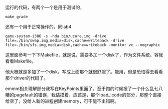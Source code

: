 运行的代码，有两个一个是用于测试的，

```
make grade
```

还有一个用于正常操作的，同lab4

```
qemu-system-i386 -s -hda bin/ucore.img -drive file=./bin/swap.img,media=disk,cache=writeback -drive file=./bin/sfs.img,media=disk,cache=writeback -monitor vc --nographic
```

这里面参考一下下Makefile，就是说，需要多加一个disk了，作为文件系统。容我看看Makefile。

他大概就是多加了一个disk，写成上面那个就很舒服了。能用，但是恐怕得去看看那个driver的代码了。

emmm相关理解部分我写在KeyPoints里面了。至于跑的时候报了一个什么乱七八糟的pagefault的错误，我估摸着，应该是，那个load_icode的部分，那整个直接给空了，没给人新的进程创建memory，可不能不出错啊。